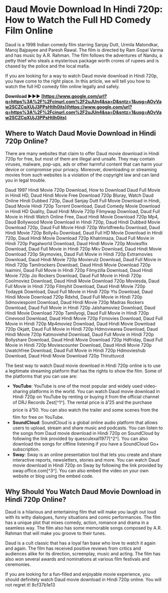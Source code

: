 
 
# Daud Movie Download In Hindi 720p: How to Watch the Full HD Comedy Film Online
  
Daud is a 1998 Indian comedy film starring Sanjay Dutt, Urmila Matondkar, Manoj Bajpayee and Paresh Rawal. The film is directed by Ram Gopal Varma and has music by A.R. Rahman. The film follows the adventures of Nandu, a petty thief who steals a mysterious package worth crores of rupees and is chased by the police and the local mafia.
  
If you are looking for a way to watch Daud movie download in Hindi 720p, you have come to the right place. In this article, we will tell you how to watch the full HD comedy film online legally and safely.
 
**Download ►►► [https://www.google.com/url?q=https%3A%2F%2Fcinurl.com%2F2uJUn4&sa=D&sntz=1&usg=AOvVaw2SCZCqXUjJ3PPsHtlh0its](https://www.google.com/url?q=https%3A%2F%2Fcinurl.com%2F2uJUn4&sa=D&sntz=1&usg=AOvVaw2SCZCqXUjJ3PPsHtlh0its)**


  
## Where to Watch Daud Movie Download in Hindi 720p Online?
  
There are many websites that claim to offer Daud movie download in Hindi 720p for free, but most of them are illegal and unsafe. They may contain viruses, malware, pop-ups, ads or other harmful content that can harm your device or compromise your privacy. Moreover, downloading or streaming movies from such websites is a violation of the copyright law and can land you in legal trouble.
 
Daud 1997 Hindi Movie 720p Download,  How to Download Daud Full Movie in Hindi HD,  Daud Hindi Movie Free Download 720p Bluray,  Watch Daud Online Hindi Dubbed 720p,  Daud Sanjay Dutt Full Movie Download in Hindi,  Daud Movie Hindi 720p Torrent Download,  Daud Comedy Movie Download in Hindi HD Quality,  Daud Hindi Movie 720p Filmywap Download,  Daud Full Movie in Hindi Watch Online Free,  Daud Hindi Movie Download 720p Mp4,  Daud Bollywood Movie Download in Hindi 720p,  Daud Hindi Dubbed Movie Download 720p,  Daud Full Movie Hindi 720p Worldfree4u Download,  Daud Hindi Movie 720p Bolly4u Download,  Daud Full HD Movie Download in Hindi 720p,  Daud Hindi Movie Download 720p Khatrimaza,  Daud Full Movie in Hindi 720p Pagalworld Download,  Daud Hindi Movie 720p Moviesflix Download,  Daud Full Movie in Hindi 720p Mkv Download,  Daud Hindi Movie Download 720p Skymovies,  Daud Full Movie in Hindi 720p Extramovies Download,  Daud Hindi Movie 720p Movierulz Download,  Daud Full Movie in Hindi 720p Tamilrockers Download,  Daud Hindi Movie Download 720p Isaimini,  Daud Full Movie in Hindi 720p Filmyzilla Download,  Daud Hindi Movie 720p Jio Rockers Download,  Daud Full Movie in Hindi 720p Coolmoviez Download,  Daud Hindi Movie Download 720p Moviesda,  Daud Full Movie in Hindi 720p Filmyhit Download,  Daud Hindi Movie 720p Todaypk Download,  Daud Full Movie in Hindi 720p Yts Download,  Daud Hindi Movie Download 720p Rdxhd,  Daud Full Movie in Hindi 720p Sdmoviespoint Download,  Daud Hindi Movie 720p Madras Rockers Download,  Daud Full Movie in Hindi 720p Jalshamoviez Download,  Daud Hindi Movie Download 720p Tamilyogi,  Daud Full Movie in Hindi 720p Cinevood Download,  Daud Hindi Movie 720p Fzmovies Download,  Daud Full Movie in Hindi 720p Mp4moviez Download,  Daud Hindi Movie Download 720p Okjatt,  Daud Full Movie in Hindi 720p Hdmoviearea Download,  Daud Hindi Movie 720p Katmoviehd Download,  Daud Full Movie in Hindi 720p Bollyshare Download,  Daud Hindi Movie Download 720p Hdfriday,  Daud Full Movie in Hindi 720p Moviescounter Download,  Daud Hindi Movie 720p Uwatchfree Download,  Daud Full Movie in Hindi 720p Hdmovieshub Download,  Daud Hindi Movie Download 720p Thiruttuvcd
  
The best way to watch Daud movie download in Hindi 720p online is to use a legitimate streaming platform that has the rights to show the film. Some of the platforms that you can use are:
  
- **YouTube**: YouTube is one of the most popular and widely used video-sharing platforms in the world. You can watch Daud movie download in Hindi 720p on YouTube by renting or buying it from the official channel of DRJ Records Zest[^1^]. The rental price is â¹25 and the purchase price is â¹50. You can also watch the trailer and some scenes from the film for free on YouTube.
- **SoundCloud**: SoundCloud is a global online audio platform that allows users to upload, stream and share music and podcasts. You can listen to the songs from Daud movie download in Hindi 720p on SoundCloud by following the link provided by quesculexal1977[^2^]. You can also download the songs for offline listening if you have a SoundCloud Go+ subscription.
- **Sway**: Sway is an online presentation tool that lets you create and share interactive reports, newsletters, stories and more. You can watch Daud movie download in Hindi 720p on Sway by following the link provided by sway.office.com[^3^]. You can also embed the video on your own website or blog using the embed code.

## Why Should You Watch Daud Movie Download in Hindi 720p Online?
  
Daud is a hilarious and entertaining film that will make you laugh out loud with its witty dialogues, funny situations and comic performances. The film has a unique plot that mixes comedy, action, romance and drama in a seamless way. The film also has some memorable songs composed by A.R. Rahman that will make you groove to their tunes.
  
Daud is a cult classic that has a loyal fan base who love to watch it again and again. The film has received positive reviews from critics and audiences alike for its direction, screenplay, music and acting. The film has also won several awards and nominations at various film festivals and ceremonies.
  
If you are looking for a fun-filled and enjoyable movie experience, you should definitely watch Daud movie download in Hindi 720p online. You will not regret it!
 8cf37b1e13
 
